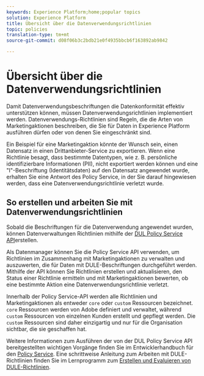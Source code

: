 ```yaml
---
keywords: Experience Platform;home;popular topics
solution: Experience Platform
title: Übersicht über die Datenverwendungsrichtlinien
topic: policies
translation-type: tm+mt
source-git-commit: d08f06b3c2bdb21e0f4935bbcb6f163892ab9842

---
```



# Übersicht über die Datenverwendungsrichtlinien

Damit Datenverwendungsbeschriftungen die Datenkonformität effektiv unterstützen können, müssen Datenverwendungsrichtlinien implementiert werden. Datenverwendungs-Richtlinien sind Regeln, die die Arten von Marketingaktionen beschreiben, die Sie für Daten in Experience Platform ausführen dürfen oder von denen Sie eingeschränkt sind.

Ein Beispiel für eine Marketingaktion könnte der Wunsch sein, einen Datensatz in einen Drittanbieter-Service zu exportieren. Wenn eine Richtlinie besagt, dass bestimmte Datentypen, wie z. B. persönliche identifizierbare Informationen (PII), nicht exportiert werden können und eine &quot;I&quot;-Beschriftung (Identitätsdaten) auf den Datensatz angewendet wurde, erhalten Sie eine Antwort des Policy Service, in der Sie darauf hingewiesen werden, dass eine Datenverwendungsrichtlinie verletzt wurde.

## So erstellen und arbeiten Sie mit Datenverwendungsrichtlinien

Sobald die Beschriftungen für die Datenverwendung angewendet wurden, können Datenverwaltungen Richtlinien mithilfe der [DUL Policy Service API](https://www.adobe.io/apis/experienceplatform/home/api-reference.html#!acpdr/swagger-specs/dule-policy-service.yaml)erstellen.

Als Datenmanager können Sie die Policy Service API verwenden, um Richtlinien im Zusammenhang mit Marketingaktionen zu verwalten und auszuwerten, die für Daten mit DULE-Beschriftungen durchgeführt werden. Mithilfe der API können Sie Richtlinien erstellen und aktualisieren, den Status einer Richtlinie ermitteln und mit Marketingaktionen bewerten, ob eine bestimmte Aktion eine Datenverwendungsrichtlinie verletzt.

Innerhalb der Policy Service-API werden alle Richtlinien und Marketingaktionen als entweder `core` oder `custom` Ressourcen bezeichnet. `core` Ressourcen werden von Adobe definiert und verwaltet, während `custom` Ressourcen von einzelnen Kunden erstellt und gepflegt werden. Die `custom` Ressourcen sind daher einzigartig und nur für die Organisation sichtbar, die sie geschaffen hat.

Weitere Informationen zum Ausführen der von der DUL Policy Service API bereitgestellten wichtigen Vorgänge finden Sie im Entwicklerhandbuch für den [Policy Service](../api/getting-started.md). Eine schrittweise Anleitung zum Arbeiten mit DULE-Richtlinien finden Sie im Lernprogramm zum [Erstellen und Evaluieren von DULE-Richtlinien](create.md).